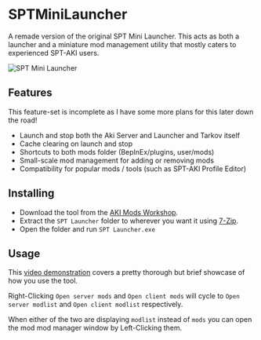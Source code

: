# SPTMiniLauncher
A remade version of the original SPT Mini Launcher. This acts as both a launcher and a miniature mod management utility that mostly caters to experienced SPT-AKI users.

![SPT Mini Launcher](https://media.discordapp.net/attachments/1064578464994304060/1089218070511362100/image.png?width=660&height=612)

## Features
This feature-set is incomplete as I have some more plans for this later down the road!

- Launch and stop both the Aki Server and Launcher and Tarkov itself
- Cache clearing on launch and stop
- Shortcuts to both mods folder (BepInEx/plugins, user/mods)
- Small-scale mod management for adding or removing mods
- Compatibility for popular mods / tools (such as SPT-AKI Profile Editor)

## Installing
* Download the tool from the <a href="https://hub.sp-tarkov.com/files/file/1017-spt-mini-launcher/">AKI Mods Workshop</a>.
* Extract the `SPT Launcher` folder to wherever you want it using <a href="https://www.7-zip.org/download.html">7-Zip</a>.
* Open the folder and run `SPT Launcher.exe`

## Usage
This <a href="https://www.youtube.com/watch?v=_Bx9D9cgi4k">video demonstration</a> covers a pretty thorough but brief showcase of how you use the tool.

Right-Clicking `Open server mods` and `Open client mods` will cycle to `Open server modlist` and `Open client modlist` respectively.

When either of the two are displaying `modlist` instead of `mods` you can open the mod mod manager window by Left-Clicking them.
